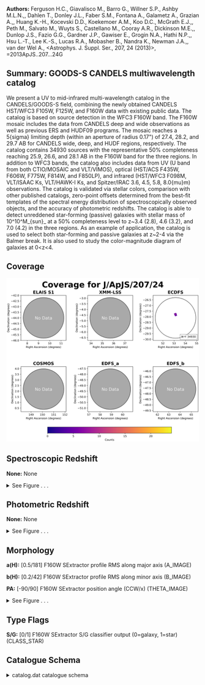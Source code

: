 

**Authors:** Ferguson H.C., Giavalisco M., Barro G., Willner S.P., Ashby M.L.N.,, Dahlen T., Donley J.L., Faber S.M., Fontana A., Galametz A., Grazian A.,, Huang K.-H., Kocevski D.D., Koekemoer A.M., Koo D.C., McGrath E.J.,, Peth M., Salvato M., Wuyts S., Castellano M., Cooray A.R., Dickinson M.E.,, Dunlop J.S., Fazio G.G., Gardner J.P., Gawiser E., Grogin N.A., Hathi N.P.,, Hsu L.-T., Lee K.-S., Lucas R.A., Mobasher B., Nandra K., Newman J.A.,, van der Wel A., <Astrophys. J. Suppl. Ser., 207, 24 (2013)>, =2013ApJS..207...24G

## Summary: GOODS-S CANDELS multiwavelength catalog

We present a UV to mid-infrared multi-wavelength catalog in the CANDELS/GOODS-S field, combining the newly obtained CANDELS HST/WFC3 F105W, F125W, and F160W data with existing public data. The catalog is based on source detection in the WFC3 F160W band. The F160W mosaic includes the data from CANDELS deep and wide observations as well as previous ERS and HUDF09 programs. The mosaic reaches a 5{sigma} limiting depth (within an aperture of radius 0.17") of 27.4, 28.2, and 29.7 AB for CANDELS wide, deep, and HUDF regions, respectively. The catalog contains 34930 sources with the representative 50% completeness reaching 25.9, 26.6, and 28.1 AB in the F160W band for the three regions. In addition to WFC3 bands, the catalog also includes data from UV (U band from both CTIO/MOSAIC and VLT/VIMOS), optical (HST/ACS F435W, F606W, F775W, F814W, and F850LP), and infrared (HST/WFC3 F098M, VLT/ISAAC Ks, VLT/HAWK-I Ks, and Spitzer/IRAC 3.6, 4.5, 5.8, 8.0{mu}m) observations. The catalog is validated via stellar colors, comparison with other published catalogs, zero-point offsets determined from the best-fit templates of the spectral energy distribution of spectroscopically observed objects, and the accuracy of photometric redshifts. The catalog is able to detect unreddened star-forming (passive) galaxies with stellar mass of 10^10^M_{sun}_ at a 50% completeness level to z~3.4 (2.8), 4.6 (3.2), and 7.0 (4.2) in the three regions. As an example of application, the catalog is used to select both star-forming and passive galaxies at z~2-4 via the Balmer break. It is also used to study the color-magnitude diagram of galaxies at 0<z<4.

## Coverage 

 

 
![](https://github.com/joshgithubbin/Sherlock-DDF/blob/main/pages/J_ApJS_207_24/im/coverage.png?raw=true)

## Spectroscopic Redshift 



**None:** None 




<details><summary>See Figure . . .</summary>

![](https://github.com/joshgithubbin/Sherlock-DDF/blob/main/pages/J_ApJS_207_24/im/ZSP.png?raw=true)

</details>

## Photometric Redshift 



**None:** None 




<details><summary>See Figure . . .</summary>

![](https://github.com/joshgithubbin/Sherlock-DDF/blob/main/pages/J_ApJS_207_24/im//ZPH.png?raw=true)

</details>

## Morphology 



**a(H):** [0.5/181] F160W SExtractor profile RMS along major axis (A_IMAGE) 

**b(H):** [0.2/42] F160W SExtractor profile RMS along minor axis (B_IMAGE) 

**PA:** [-90/90] F160W SExtractor position angle (CCW/x) (THETA_IMAGE) 




<details><summary>See Figure . . .</summary>

![](https://github.com/joshgithubbin/Sherlock-DDF/blob/main/pages/J_ApJS_207_24/im//morphology.png?raw=true)

</details>
                      
## Type Flags 



**S/G:** [0/1] F160W SExtractor S/G classifier output (0=galaxy, 1=star) (CLASS_STAR)



## Catalogue Schema 



<details>
<summary>catalog.dat catalogue schema</summary>

| Bytes   | Format   | Units   | Label    | Explanations                                                                                                                                                                                                                                                                                                                                                          |
|:--------|:---------|:--------|:---------|:----------------------------------------------------------------------------------------------------------------------------------------------------------------------------------------------------------------------------------------------------------------------------------------------------------------------------------------------------------------------|
| 1-  5   | I5       | ---     | Seq      | F160W SExtractor running sequence number                                                                                                                                                                                                                                                                                                                              |
| 7- 24   | A18      | ---     | ---      | [CANDELS_GDS_F160W_]                                                                                                                                                                                                                                                                                                                                                  |
| 25- 43  | A19      | ---     | Name     | IAU name (JHHMMSS.ss+DDMMSS.s)                                                                                                                                                                                                                                                                                                                                        |
| 45- 54  | F10.7    | deg     | RAdeg    | [52.9/53.3] F160W right ascension (J2000) (RA)                                                                                                                                                                                                                                                                                                                        |
| 56- 66  | F11.7    | deg     | DEdeg    | [-28/-27.6] F160W declination (J2000) (DEC)                                                                                                                                                                                                                                                                                                                           |
| 68- 73  | F6.2     | mag     | Hlim     | [26.3/30.3]?=-99 F160W limiting magnitude (AB) (F160W_LIMITING_MAGNITUDE) (1)                                                                                                                                                                                                                                                                                         |
| 75      | I1       | ---     | Q        | [0/3]? Source reliability (0=ok) (2)                                                                                                                                                                                                                                                                                                                                  |
| 77- 81  | F5.3     | ---     | S/G      | [0/1] F160W SExtractor S/G classifier output (0=galaxy, 1=star) (CLASS_STAR)                                                                                                                                                                                                                                                                                          |
| 83- 94  | E12.6    | uJy     | FU       | [-210.1/2603] Blanco/CTIO U flux                                                                                                                                                                                                                                                                                                                                      |
| 96-106  | E11.6    | uJy     | e_FU     | [0/0.08] FU uncertainty                                                                                                                                                                                                                                                                                                                                               |
| 108-118 | E11.6    | ---     | w_FU     | [84507/118675] Blanco/CTIO U weight                                                                                                                                                                                                                                                                                                                                   |
| 120-131 | E12.6    | uJy     | FUv      | [-0.4/774] VLT/VIMOS U flux                                                                                                                                                                                                                                                                                                                                           |
| 133-143 | E11.6    | uJy     | e_FUv    | [0/0.3] FUv uncertainty                                                                                                                                                                                                                                                                                                                                               |
| 145-155 | E11.6    | ---     | w_FUv    | [0.01/0.05] VLT/VIMOS U weight                                                                                                                                                                                                                                                                                                                                        |
| 157-168 | E12.6    | uJy     | F435W    | [-0.7/333]?=-99 HST/ACS F435W flux                                                                                                                                                                                                                                                                                                                                    |
| 170-181 | E12.6    | uJy     | e_F435W  | [0/2.5]?=-99 F435W uncertainty                                                                                                                                                                                                                                                                                                                                        |
| 183-193 | E11.6    | ---     | w_F435W  | [0/148492]?=0 ACS F435W weight (3)                                                                                                                                                                                                                                                                                                                                    |
| 195-206 | E12.6    | uJy     | F606W    | [-0.5/965]?=-99 HST/ACS F606W flux                                                                                                                                                                                                                                                                                                                                    |
| 208-219 | E12.6    | uJy     | e_F606W  | [0/2.9]?=-99 F606W uncertainty                                                                                                                                                                                                                                                                                                                                        |
| 221-231 | E11.6    | ---     | w_F606W  | [0/151645]?=0 ACS F606W weight (3)                                                                                                                                                                                                                                                                                                                                    |
| 233-244 | E12.6    | uJy     | F775W    | [-0.4/1481]?=-99 HST/ACS F775W flux                                                                                                                                                                                                                                                                                                                                   |
| 246-257 | E12.6    | uJy     | e_F775W  | [0/7.8]?=-99 F775W uncertainty                                                                                                                                                                                                                                                                                                                                        |
| 259-269 | E11.6    | ---     | w_F775W  | [0/361449]?=0 ACS F775W weight (3)                                                                                                                                                                                                                                                                                                                                    |
| 271-282 | E12.6    | uJy     | F814W    | [-1.5/1884]?=-99 HST/ACS F814W flux                                                                                                                                                                                                                                                                                                                                   |
| 284-295 | E12.6    | uJy     | e_F814W  | [0/6.1]?=-99 F814W uncertainty                                                                                                                                                                                                                                                                                                                                        |
| 297-307 | E11.6    | ---     | w_F814W  | [0/35593]?=0 ACS F814W weight (3)                                                                                                                                                                                                                                                                                                                                     |
| 309-320 | E12.6    | uJy     | F850LP   | [-3.5/2163]?=-99 HST/ACS F850LP flux                                                                                                                                                                                                                                                                                                                                  |
| 322-333 | E12.6    | uJy     | e_F850LP | [0/4.8]?=-99 F850LP uncertainty                                                                                                                                                                                                                                                                                                                                       |
| 335-345 | E11.6    | ---     | w_F850LP | [0/366976]?=0 ACS F850LP weight (3)                                                                                                                                                                                                                                                                                                                                   |
| 347-358 | E12.6    | uJy     | F098M    | [-1.6/10005]?=-99 HST/WFC3 F098M flux                                                                                                                                                                                                                                                                                                                                 |
| 360-371 | E12.6    | uJy     | e_F098M  | [0/1.3]?=-99 F098M uncertainty                                                                                                                                                                                                                                                                                                                                        |
| 373-383 | E11.6    | ---     | w_F098M  | [0/9655]?=0 WFC3 F098M weight (3)                                                                                                                                                                                                                                                                                                                                     |
| 385-396 | E12.6    | uJy     | F105W    | [-68.4/11423]?=-99 HST/WFC3 F105W flux                                                                                                                                                                                                                                                                                                                                |
| 398-409 | E12.6    | uJy     | e_F105W  | [0/2.8]?=-99 F105W uncertainty                                                                                                                                                                                                                                                                                                                                        |
| 411-421 | E11.6    | ---     | w_F105W  | [0/76124]?=0 WFC3 F105W weight (3)                                                                                                                                                                                                                                                                                                                                    |
| 423-434 | E12.6    | uJy     | F125W    | [-0.5/11714]?=-99 HST/WFC3 F125W flux                                                                                                                                                                                                                                                                                                                                 |
| 436-447 | E12.6    | uJy     | e_F125W  | [0/2.5]?=-99 F125W uncertainty                                                                                                                                                                                                                                                                                                                                        |
| 449-459 | E11.6    | ---     | w_F125W  | [0/107528]?=0 WFC3 F125W weight (3)                                                                                                                                                                                                                                                                                                                                   |
| 461-472 | E12.6    | uJy     | F160W    | [-0.1/11446]?=-99 HST/WFC3 F160W flux                                                                                                                                                                                                                                                                                                                                 |
| 474-485 | E12.6    | uJy     | e_F160W  | [0/0.8]?=-99 F160W uncertainty                                                                                                                                                                                                                                                                                                                                        |
| 487-497 | E11.6    | ---     | w_F160W  | [0/159492]?=0 WFC3 F160W weight (3)                                                                                                                                                                                                                                                                                                                                   |
| 499-510 | E12.6    | uJy     | FKsI     | [-1.1/7370]?=-99 VLT/ISAAC Ks flux                                                                                                                                                                                                                                                                                                                                    |
| 512-523 | E12.6    | uJy     | e_FKsI   | [0.03/0.8]?=-99 FKsI uncertainty                                                                                                                                                                                                                                                                                                                                      |
| 525-535 | E11.6    | ---     | w_FKsI   | [0/255]?=0 VLT/ISAAC KS weight                                                                                                                                                                                                                                                                                                                                        |
| 537-548 | E12.6    | uJy     | FKsH     | [-0.5/3342]?=-99 VLT/HAWK-I Ks flux                                                                                                                                                                                                                                                                                                                                   |
| 550-561 | E12.6    | uJy     | e_FKsH   | [0/1]?=-99 FKsH uncertainty                                                                                                                                                                                                                                                                                                                                           |
| 563-573 | E11.6    | ---     | w_FKsH   | [0/336]?=0 HAWK-I Ks weight                                                                                                                                                                                                                                                                                                                                           |
| 575-586 | E12.6    | uJy     | Fch1     | [-1734.1/4843] Spitzer/IRAC 3.5um (CH1) flux                                                                                                                                                                                                                                                                                                                          |
| 588-598 | E11.6    | uJy     | e_Fch1   | [0.04/1.5] Fch1 uncertainty                                                                                                                                                                                                                                                                                                                                           |
| 600-610 | E11.6    | ---     | w_Fch1   | [124/4399] IRAC CH1 weight                                                                                                                                                                                                                                                                                                                                            |
| 612-623 | E12.6    | uJy     | Fch2     | [-236/2120] Spitzer/IRAC 4.5um (CH2) flux                                                                                                                                                                                                                                                                                                                             |
| 625-635 | E11.6    | uJy     | e_Fch2   | [0.03/0.8] Fch2 uncertainty                                                                                                                                                                                                                                                                                                                                           |
| 637-647 | E11.6    | ---     | w_Fch2   | [368/5390] IRAC CH2 weight                                                                                                                                                                                                                                                                                                                                            |
| 649-660 | E12.6    | uJy     | Fch3     | [-1726/2685] Spitzer/IRAC 5.8um (CH3) flux                                                                                                                                                                                                                                                                                                                            |
| 662-673 | E12.6    | uJy     | e_Fch3   | [0.2/279307]?=-99 FCH3 uncertainty                                                                                                                                                                                                                                                                                                                                    |
| 675-685 | E11.6    | ---     | w_Fch3   | [0/576826]?=0 IRAC CH3 WEIGHT                                                                                                                                                                                                                                                                                                                                         |
| 687-698 | E12.6    | uJy     | Fch4     | [-330.1/8822] Spitzer/IRAC 8um (CH4) flux                                                                                                                                                                                                                                                                                                                             |
| 700-710 | E11.6    | uJy     | e_Fch4   | [0.2/60476] Fch4 uncertainty                                                                                                                                                                                                                                                                                                                                          |
| 712-722 | E11.6    | ---     | w_Fch4   | [626/60270] IRAC CH4 weight                                                                                                                                                                                                                                                                                                                                           |
| 724-735 | E12.6    | uJy     | FI(H)    | [-1.4/11838] F160W isophotal flux (FLUX_ISO) (4)                                                                                                                                                                                                                                                                                                                      |
| 737-747 | E11.6    | uJy     | e_FI(H)  | FI(H) uncertainty                                                                                                                                                                                                                                                                                                                                                     |
| 749-760 | E12.6    | uJy     | FA(H)    | [-0.002/11446] SExtractor F160W (FLUX_AUTO)                                                                                                                                                                                                                                                                                                                           |
| 762-772 | E11.6    | uJy     | e_FA(H)  | [0.0008/9.8] FA(H) uncertainty                                                                                                                                                                                                                                                                                                                                        |
| 774-781 | F8.4     | pix     | FWHM(H)  | [-9.6/521.4] FWHM of F160W (1 pixel=0.06 arcsec) (FWHM_IMAGE)                                                                                                                                                                                                                                                                                                         |
| 783-789 | F7.3     | pix     | a(H)     | [0.5/181] F160W SExtractor profile RMS along major axis (A_IMAGE)                                                                                                                                                                                                                                                                                                     |
| 791-796 | F6.3     | pix     | b(H)     | [0.2/42] F160W SExtractor profile RMS along minor axis (B_IMAGE)                                                                                                                                                                                                                                                                                                      |
| 798-803 | F6.3     | ---     | r1(H)    | [0/11.9] F160W SExtractor Kron aperture in units of A or B (KRON_RADIUS)                                                                                                                                                                                                                                                                                              |
| 805-811 | F7.3     | pix     | Fr1(H)   | [-1.3/113] F160W SExtractor 20% of light radius (FLUX_RADIUS_1)                                                                                                                                                                                                                                                                                                       |
| 813-819 | F7.3     | pix     | Fr2(H)   | [-3.3/172] F160W SExtractor 50% of light radius (FLUX_RADIUS_2)                                                                                                                                                                                                                                                                                                       |
| 821-828 | F8.3     | pix     | Fr3(H)   | [-304/253] F160W SExtractor 80% of light radius (FLUX_RADIUS_3)                                                                                                                                                                                                                                                                                                       |
| 830-834 | F5.1     | deg     | PA       | [-90/90] F160W SExtractor position angle (CCW/x) (THETA_IMAGE)                                                                                                                                                                                                                                                                                                        |
| 835-836 | A2       | ---     | ---      | [0]                                                                                                                                                                                                                                                                                                                                                                   |
| 838-844 | F7.3     | ---     | FHap     | [-28/470] F160W FLUX_AUTO / FLUX_ISO, applied to ACS and WFC3 bands (APCORR)                                                                                                                                                                                                                                                                                          |
| 846     | I1       | ---     | H/C      | [0/1] Source is a hot detection (1) or a cold detection (0) (HOT_FLAG)                                                                                                                                                                                                                                                                                                |
| 848-852 | I5       | pix2    | A(H)     | [4/90330] SExtractor F160W isophotal area (filtered) above detection threshold (ISOAREAF_IMAGE)                                                                                                                                                                                                                                                                       |
| 853-855 | A3       | ---     | ---      | [.00] Note (1): The limiting magnitude here is derived as m_lim_=-2.5log_10_(A<{sigma}^2^>)^0.5^+zp, where <{sigma}^2^> is the average of the squared rms in the SExtractor F160W segmentation map of each source, A is the area of 1 arcsec2, and zp is the zero point of F160W. Note (2): Flag as follows: 0 = non-contaminated sources                             |
| 1       | =        | sources | detected | on star spikes, halos; and the bright stars that produce those spikes and halos                                                                                                                                                                                                                                                                                       |
| 2       | =        | sources | detected | by SExtractor at the image edges or on the few artifacts of the F160W image                                                                                                                                                                                                                                                                                           |
| 3       | =        | sources | with     | both the flag of "1" and "2". Note (3): In HST bands, the weight is the exposure time of the source, while in other bands, it is a relative weight. Note (4): For sources whose isophotal radius smaller than 2.08 pixels, these parameters are replaced by FLUX_APER and FLUXERR_APER measured within a radius of 0.125" (2.08 pixels). See Section 3.2 for details. |

**Note**: The limiting magnitude here is derived as
      m_lim_=-2.5log_10_(A<{sigma}^2^>)^0.5^+zp, 
  where <{sigma}^2^> is the average of the squared rms in the SExtractor
  F160W segmentation map of each source, A is the area of 1 arcsec2, and
  zp is the zero point of F160W.
Note (2): Flag as follows:
  0 = non-contaminated sources
  1 = sources detected on star spikes, halos; and the bright stars that produce
      those spikes and halos
  2 = sources detected by SExtractor at the image edges or on the few artifacts
      of the F160W image
  3 = sources with both the flag of "1" and "2".
Note (3): In HST bands, the weight is the exposure time of the source,
     while in other bands, it is a relative weight.
Note (4): For sources whose isophotal radius smaller than 2.08 pixels,
     these parameters are replaced by FLUX_APER and FLUXERR_APER measured
     within a radius of 0.125" (2.08 pixels). See Section 3.2 for details.

</details>

        
        